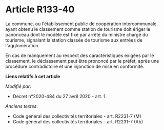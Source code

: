 # Article R133-40

La commune, ou l'établissement public de coopération intercommunale ayant obtenu le classement comme station de tourisme doit
ériger le panonceau dont le modèle est fixé par arrêté du ministre chargé du tourisme, signalant la station classée de
tourisme aux entrées de l'agglomération.

En cas de manquement au respect des caractéristiques exigées par le classement, le déclassement peut être prononcé par le
préfet, après une procédure contradictoire et une injonction de mise en conformité.

**Liens relatifs à cet article**

_Modifié par_:

  - Décret n°2020-484 du 27 avril 2020 - art. 1

_Anciens textes_:

  - Code général des collectivités territoriales - art. R2231-7 (M)
  - Code général des collectivités territoriales - art. R2231-7 (Ab)
